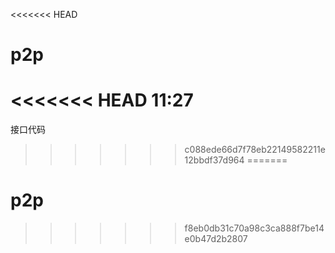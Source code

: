 <<<<<<< HEAD
# p2p
<<<<<<< HEAD
11:27
=======
接口代码
>>>>>>> c088ede66d7f78eb22149582211e12bbdf37d964
=======
# p2p
>>>>>>> f8eb0db31c70a98c3ca888f7be14e0b47d2b2807

